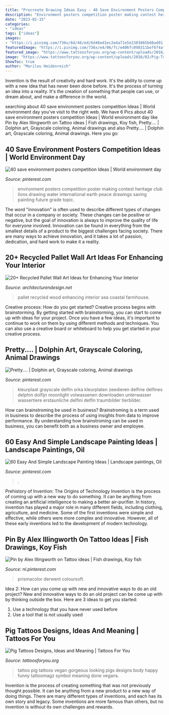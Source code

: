 ```yaml
---
title: "Procreate Drawing Ideas Easy - 40 Save Environment Posters Competition Ideas"
description: "Environment posters competition poster making contest heritage club lions drawing water international earth peace drawings saving painting future grade topic"
date: "2023-02-15"
categories:
- "ideas"
tags: ["ideas"]
images:
- "https://i.pinimg.com/736x/6d/46/ed/6d46ed1ec2e4a71e5e2303865b68ad91.jpg"
featuredImage: "https://i.pinimg.com/736x/e4/06/fc/e406fc098311bef6f4af43972c4d135e--fish-drawings.jpg"
featured_image: "https://www.tattoosforyou.org/wp-content/uploads/2016/02/Pig-Tattoo-Ideas.jpg"
image: "https://www.tattoosforyou.org/wp-content/uploads/2016/02/Pig-Tattoo-Ideas.jpg"
ShowToc: true
author: "Marilou Heidenreich"
---
```



Invention is the result of creativity and hard work. It's the ability to come up with a new idea that has never been done before. It's the process of turning an idea into a reality. It's the creation of something that people can use, or dream about, and make a difference in the world.

	

		
searching about 40 save environment posters competition Ideas | World environment day you've visit to the right web. We have 6 Pics about 40 save environment posters competition Ideas | World environment day like Pin by Alex Illingworth on Tattoo ideas | Fish drawings, Koy fish, Pretty.... | Dolphin art, Grayscale coloring, Animal drawings and also Pretty.... | Dolphin art, Grayscale coloring, Animal drawings. Here you go:
		
    
## 40 Save Environment Posters Competition Ideas | World Environment Day

<img loading=lazy src="https://i.pinimg.com/736x/79/c6/2e/79c62e62b95470b760fdd11e1df724f8.jpg" onerror="this.onerror=null;this.src='https://tse3.mm.bing.net/th?id=OIP.MUaNTCmjO-N6VCOyqsu8lQHaMS&amp;pid=15.1';" alt="40 save environment posters competition Ideas | World environment day">

_Source: pinterest.com_

>environment posters competition poster making contest heritage club lions drawing water international earth peace drawings saving painting future grade topic. 

	

The word "innovation" is often used to describe different types of changes that occur in a company or society. These changes can be positive or negative, but the goal of innovation is always to improve the quality of life for everyone involved. Innovation can be found in everything from the smallest details of a product to the biggest challenges facing society. There are many ways to achieve innovation, and it takes a lot of passion, dedication, and hard work to make it a reality.

    
## 20+ Recycled Pallet Wall Art Ideas For Enhancing Your Interior

<img loading=lazy src="https://cdn.architecturendesign.net/wp-content/uploads/2015/06/AD-Pallet-Wall-Art-14.jpg" onerror="this.onerror=null;this.src='https://tse4.mm.bing.net/th?id=OIP.ZEvAOThnjVQaw_KjwxcIxgHaJ4&amp;pid=15.1';" alt="20+ Recycled Pallet Wall Art Ideas for Enhancing Your Interior">

_Source: architecturendesign.net_

>pallet recycled wood enhancing interior sea coastal farmhouse. 

	

Creative process: How do you get started?
Creative process begins with brainstorming. By getting started with brainstorming, you can start to come up with ideas for your project. Once you have a few ideas, it's important to continue to work on them by using different methods and techniques. You can also use a creative board or whiteboard to help you get started in your creative process.

    
## Pretty.... | Dolphin Art, Grayscale Coloring, Animal Drawings

<img loading=lazy src="https://i.pinimg.com/736x/47/94/f4/4794f43a71923c5f998c8a5b5c9f37e2--coloring-for-adults-adult-coloring.jpg" onerror="this.onerror=null;this.src='https://tse2.mm.bing.net/th?id=OIP.TfxHXMLjmycAiDjLCCaNUwHaKu&amp;pid=15.1';" alt="Pretty.... | Dolphin art, Grayscale coloring, Animal drawings">

_Source: pinterest.com_

>kleurplaat grayscale delfin orka kleurplaten zeedieren delfine delfines delphin dolfijn moonlight volwassenen downloaden unterwasser wassertiere erstaunliche delfini delfín traumbilder tierbilder. 

	

How can brainstroming be used in business?
Brainstroming is a term used in business to describe the process of using insights from data to improve performance. By understanding how brainstroming can be used in business, you can benefit both as a business owner and employee.

    
## 60 Easy And Simple Landscape Painting Ideas | Landscape Paintings, Oil

<img loading=lazy src="https://i.pinimg.com/736x/6d/46/ed/6d46ed1ec2e4a71e5e2303865b68ad91.jpg" onerror="this.onerror=null;this.src='https://tse2.mm.bing.net/th?id=OIP.JVUVpyLYVS3JZywNHvZQjgHaPK&amp;pid=15.1';" alt="60 Easy And Simple Landscape Painting Ideas | Landscape paintings, Oil">

_Source: pinterest.com_

>. 

	

Prehistory of Invention: The Origins of Technology
Invention is the process of coming up with a new way to do something. It can be anything from creating an artificial intelligence to making a better air-purifier. In history, invention has played a major role in many different fields, including clothing, agriculture, and medicine. Some of the first inventions were simple and effective, while others were more complex and innovative. However, all of these early inventions led to the development of modern technology.

    
## Pin By Alex Illingworth On Tattoo Ideas | Fish Drawings, Koy Fish

<img loading=lazy src="https://i.pinimg.com/736x/e4/06/fc/e406fc098311bef6f4af43972c4d135e--fish-drawings.jpg" onerror="this.onerror=null;this.src='https://tse2.mm.bing.net/th?id=OIP.2Bop9Jz-qu9X2J0-DFz13AHaMN&amp;pid=15.1';" alt="Pin by Alex Illingworth on Tattoo ideas | Fish drawings, Koy fish">

_Source: nl.pinterest.com_

>prismacolor derwent coloursoft. 

	

Idea 2: How can you come up with new and innovative ways to do an old project?
New and innovative ways to do an old project can be come up with by thinking outside the box. Here are 3 ideas to get you started: 
1. Use a technology that you have never used before 
2. Use a tool that is not usually used 

    
## Pig Tattoos Designs, Ideas And Meaning | Tattoos For You

<img loading=lazy src="https://www.tattoosforyou.org/wp-content/uploads/2016/02/Pig-Tattoo-Ideas.jpg" onerror="this.onerror=null;this.src='https://tse3.mm.bing.net/th?id=OIP.fI0XkEjYtIwPH3BBcMYpMwHaJ4&amp;pid=15.1';" alt="Pig Tattoos Designs, Ideas and Meaning | Tattoos For You">

_Source: tattoosforyou.org_

>tattoo pig tattoos vegan gorgeous looking pigs designs body happy funny tattoomagz symbol meaning done vegans. 

	

Invention is the process of creating something that was not previously thought possible. It can be anything from a new product to a new way of doing things. There are many different types of inventions, and each has its own story and legacy. Some inventions are more famous than others, but no invention is without its own challenges and rewards.

